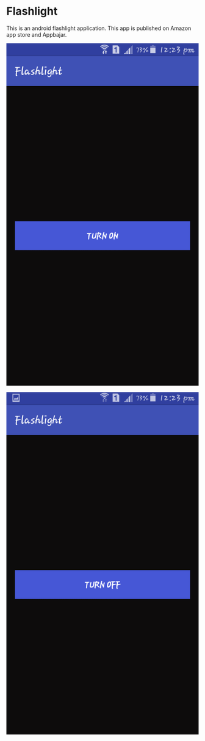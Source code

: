 # Flashlight
This is an android flashlight application. 
This app is published on Amazon app store and Appbajar.

![Turn On](https://github.com/aminul7506/Flashlight/blob/master/Screenshot_2016-03-29-12-23-24.png?raw=true "Turn On")

![Turn Off](https://github.com/aminul7506/Flashlight/blob/master/Screenshot_2016-03-29-12-23-29.png?raw=true "Turn Off")

